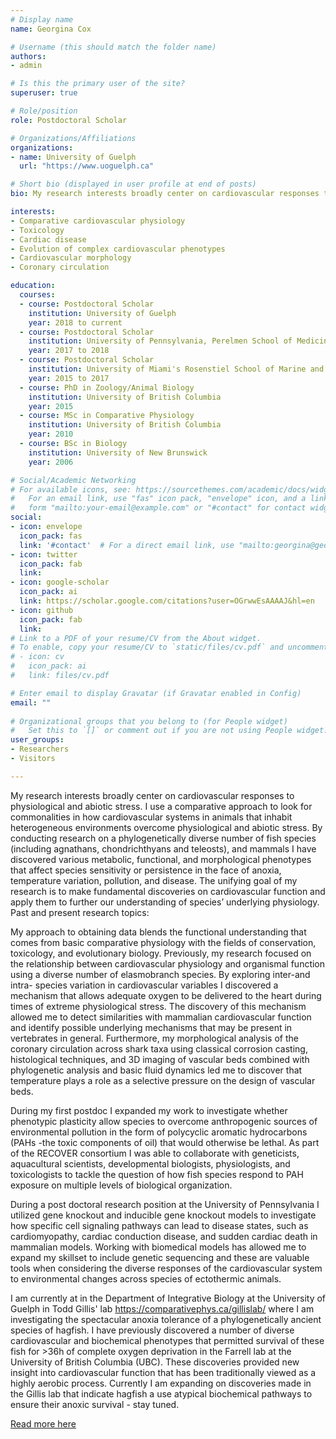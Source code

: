 ```yaml
---
# Display name
name: Georgina Cox

# Username (this should match the folder name)
authors:
- admin

# Is this the primary user of the site?
superuser: true

# Role/position
role: Postdoctoral Scholar

# Organizations/Affiliations
organizations:
- name: University of Guelph
  url: "https://www.uoguelph.ca"

# Short bio (displayed in user profile at end of posts)
bio: My research interests broadly center on cardiovascular responses to physiological and abiotic stress. I use a comparative approach to look for commonalities in how cardiovascular systems in animals that inhabit heterogeneous environments overcome physiological and abiotic stress.

interests:
- Comparative cardiovascular physiology
- Toxicology
- Cardiac disease
- Evolution of complex cardiovascular phenotypes
- Cardiovascular morphology
- Coronary circulation

education:
  courses:
  - course: Postdoctoral Scholar
    institution: University of Guelph
    year: 2018 to current
  - course: Postdoctoral Scholar
    institution: University of Pennsylvania, Perelmen School of Medicine, Department of Pharmacology
    year: 2017 to 2018
  - course: Postdoctoral Scholar
    institution: University of Miami's Rosenstiel School of Marine and Atmospheric Science
    year: 2015 to 2017
  - course: PhD in Zoology/Animal Biology
    institution: University of British Columbia
    year: 2015
  - course: MSc in Comparative Physiology
    institution: University of British Columbia
    year: 2010
  - course: BSc in Biology
    institution: University of New Brunswick
    year: 2006

# Social/Academic Networking
# For available icons, see: https://sourcethemes.com/academic/docs/widgets/#icons
#   For an email link, use "fas" icon pack, "envelope" icon, and a link in the
#   form "mailto:your-email@example.com" or "#contact" for contact widget.
social:
- icon: envelope
  icon_pack: fas
  link: '#contact'  # For a direct email link, use "mailto:georgina@georginacox.ca".
- icon: twitter
  icon_pack: fab
  link: 
- icon: google-scholar
  icon_pack: ai
  link: https://scholar.google.com/citations?user=OGrwwEsAAAAJ&hl=en
- icon: github
  icon_pack: fab
  link: 
# Link to a PDF of your resume/CV from the About widget.
# To enable, copy your resume/CV to `static/files/cv.pdf` and uncomment the lines below.  
# - icon: cv
#   icon_pack: ai
#   link: files/cv.pdf

# Enter email to display Gravatar (if Gravatar enabled in Config)
email: ""
  
# Organizational groups that you belong to (for People widget)
#   Set this to `[]` or comment out if you are not using People widget.  
user_groups:
- Researchers
- Visitors

---
```


My research interests broadly center on cardiovascular responses to physiological and abiotic stress. I use a comparative approach to look for commonalities in how cardiovascular systems in animals that inhabit heterogeneous environments overcome physiological and abiotic stress. By conducting research on a phylogenetically diverse number of fish species (including agnathans, chondrichthyans and teleosts), and mammals I have discovered various metabolic, functional, and morphological phenotypes that affect species sensitivity or persistence in the face of anoxia, temperature variation, pollution, and disease. The unifying goal of my research is to make fundamental discoveries on cardiovascular function and apply them to further our understanding of species’ underlying physiology.
Past and present research topics:


My approach to obtaining data blends the functional understanding that comes from basic comparative physiology with the fields of conservation, toxicology, and evolutionary biology. Previously, my research focused on the relationship between cardiovascular physiology and organismal function using a diverse number of elasmobranch species. By exploring inter-and intra- species variation in cardiovascular variables I discovered a mechanism that allows adequate oxygen to be delivered to the heart during times of extreme physiological stress. The discovery of this mechanism allowed me to detect similarities with mammalian cardiovascular function and identify possible underlying mechanisms that may be present in vertebrates in general. Furthermore, my morphological analysis of the coronary circulation across shark taxa using classical corrosion casting, histological techniques, and 3D imaging of vascular beds combined with phylogenetic analysis and basic fluid dynamics led me to discover that temperature plays a role as a selective pressure on the design of vascular beds.

During my first postdoc I expanded my work to investigate whether phenotypic plasticity allow species to overcome anthropogenic sources of environmental pollution in the form of polycyclic aromatic hydrocarbons (PAHs -the toxic components of oil) that would otherwise be lethal. As part of the RECOVER consortium I was able to collaborate with geneticists, aquacultural scientists, developmental biologists, physiologists, and toxicologists to tackle the question of how fish species respond to PAH exposure on multiple levels of biological organization.

During a post doctoral research position at the University of Pennsylvania I utilized gene knockout and inducible gene knockout models to investigate how specific cell signaling pathways can lead to disease states, such as cardiomyopathy, cardiac conduction disease, and sudden cardiac death in mammalian models. Working with biomedical models has allowed me to expand my skillset to include genetic sequencing and these are valuable tools when considering the diverse responses of the cardiovascular system to environmental changes across species of ectothermic animals.

I am currently at in the Department of Integrative Biology at the University of Guelph in Todd Gillis' lab https://comparativephys.ca/gillislab/ where I am investigating the spectacular anoxia tolerance of a phylogenetically ancient species of hagfish. I have previously discovered a number of diverse cardiovascular and biochemical phenotypes that permitted survival of these fish for >36h of complete oxygen deprivation in the Farrell lab at the University of British Columbia (UBC). These discoveries provided new insight into cardiovascular function that has been traditionally viewed as a highly aerobic process. Currently I am expanding on discoveries made in the Gillis lab that indicate hagfish a use atypical biochemical pathways to ensure their anoxic survival - stay tuned.




[Read more here](post/biography-cont)
